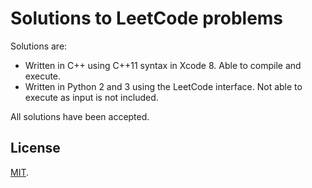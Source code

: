 # Solutions to LeetCode problems

Solutions are:
* Written in C++ using C++11 syntax in Xcode 8. Able to compile and execute.
* Written in Python 2 and 3 using the LeetCode interface. Not able to execute as input is not
included.

All solutions have been accepted.

## License

[MIT](./LICENSE).
